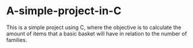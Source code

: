 # A-simple-project-in-C
This is a simple project using C, where the objective is to calculate the amount of items that a basic basket will have in relation to the number of families.
